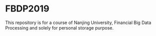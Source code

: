 # FBDP2019
This repository is for a course of Nanjing University, Financial Big Data Processing and solely for personal storage purpose.
